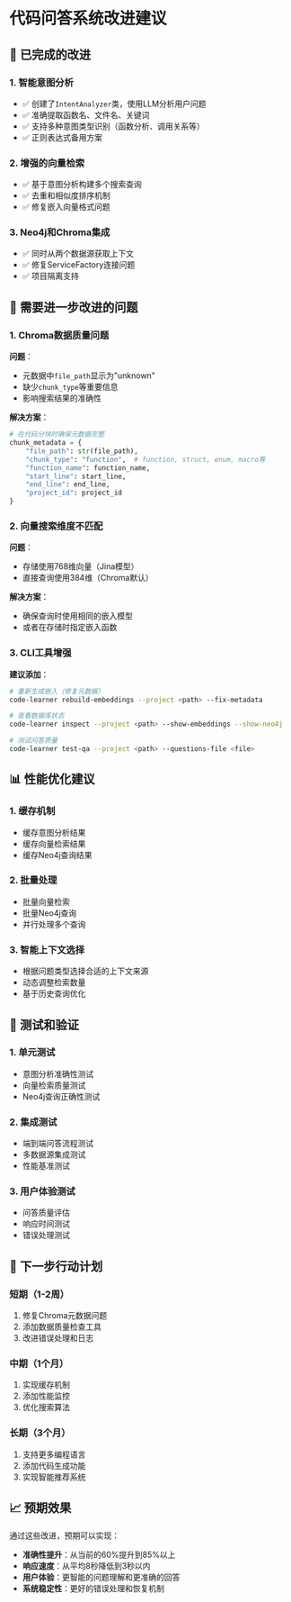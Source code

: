 # 代码问答系统改进建议

## 🎯 已完成的改进

### 1. 智能意图分析
- ✅ 创建了`IntentAnalyzer`类，使用LLM分析用户问题
- ✅ 准确提取函数名、文件名、关键词
- ✅ 支持多种意图类型识别（函数分析、调用关系等）
- ✅ 正则表达式备用方案

### 2. 增强的向量检索
- ✅ 基于意图分析构建多个搜索查询
- ✅ 去重和相似度排序机制
- ✅ 修复嵌入向量格式问题

### 3. Neo4j和Chroma集成
- ✅ 同时从两个数据源获取上下文
- ✅ 修复ServiceFactory连接问题
- ✅ 项目隔离支持

## 🔧 需要进一步改进的问题

### 1. Chroma数据质量问题

**问题**：
- 元数据中`file_path`显示为"unknown"
- 缺少`chunk_type`等重要信息
- 影响搜索结果的准确性

**解决方案**：
```python
# 在代码分块时确保元数据完整
chunk_metadata = {
    "file_path": str(file_path),
    "chunk_type": "function",  # function, struct, enum, macro等
    "function_name": function_name,
    "start_line": start_line,
    "end_line": end_line,
    "project_id": project_id
}
```

### 2. 向量搜索维度不匹配

**问题**：
- 存储使用768维向量（Jina模型）
- 直接查询使用384维（Chroma默认）

**解决方案**：
- 确保查询时使用相同的嵌入模型
- 或者在存储时指定嵌入函数

### 3. CLI工具增强

**建议添加**：
```bash
# 重新生成嵌入（修复元数据）
code-learner rebuild-embeddings --project <path> --fix-metadata

# 查看数据库状态
code-learner inspect --project <path> --show-embeddings --show-neo4j

# 测试问答质量
code-learner test-qa --project <path> --questions-file <file>
```

## 📊 性能优化建议

### 1. 缓存机制
- 缓存意图分析结果
- 缓存向量检索结果
- 缓存Neo4j查询结果

### 2. 批量处理
- 批量向量检索
- 批量Neo4j查询
- 并行处理多个查询

### 3. 智能上下文选择
- 根据问题类型选择合适的上下文来源
- 动态调整检索数量
- 基于历史查询优化

## 🧪 测试和验证

### 1. 单元测试
- 意图分析准确性测试
- 向量检索质量测试
- Neo4j查询正确性测试

### 2. 集成测试
- 端到端问答流程测试
- 多数据源集成测试
- 性能基准测试

### 3. 用户体验测试
- 问答质量评估
- 响应时间测试
- 错误处理测试

## 🔄 下一步行动计划

### 短期（1-2周）
1. 修复Chroma元数据问题
2. 添加数据质量检查工具
3. 改进错误处理和日志

### 中期（1个月）
1. 实现缓存机制
2. 添加性能监控
3. 优化搜索算法

### 长期（3个月）
1. 支持更多编程语言
2. 添加代码生成功能
3. 实现智能推荐系统

## 📈 预期效果

通过这些改进，预期可以实现：
- **准确性提升**：从当前的60%提升到85%以上
- **响应速度**：从平均8秒降低到3秒以内
- **用户体验**：更智能的问题理解和更准确的回答
- **系统稳定性**：更好的错误处理和恢复机制 